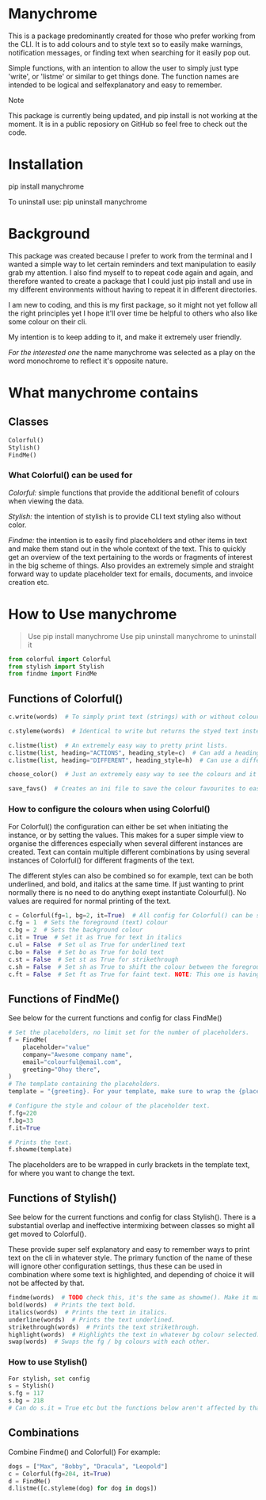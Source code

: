 # Manychrome

This is a package predominantly created for those who prefer working from the CLI. It is to add colours and to style text so to easily make warnings, notification messages, or finding text when searching for it easily pop out.

Simple functions, with an intention to allow the user to simply just type 'write', or 'listme' or similar to get things done. The function names are intended to be logical and selfexplanatory and easy to remember.

> [!NOTE]
> This package is currently being updated, and pip install is not working at the moment. It is in a public reposiory on GitHub so feel free to check out the code.

# Installation
pip install manychrome

To uninstall use: pip uninstall manychrome

# Background
This package was created because I prefer to work from the terminal and I wanted a simple way to let certain reminders and text manipulation to easily grab my attention. I also find myself to to repeat code again and again, and therefore wanted to create a package that I could just pip install and use in my different environments without having to repeat it in different directories.

I am new to coding, and this is my first package, so it might not yet follow all the right principles yet I hope it'll over time be helpful to others who also like some colour on their cli.

My intention is to keep adding to it, and make it extremely user friendly.

_For the interested one_ the name manychrome was selected as a play on the word monochrome to reflect it's opposite nature.

# What manychrome contains

## Classes
```python
Colorful()
Stylish()
FindMe()
```

### What Colorful() can be used for
*Colorful:* simple functions that provide the additional benefit of colours when viewing the data.

*Stylish:* the intention of stylish is to provide CLI text styling also without color.

*Findme:* the intention is to easily find placeholders and other items in text and make them stand out in the whole context of the text. This to quickly get an overview of the text pertaining to the words or fragments of interest in the big scheme of things. Also provides an extremely simple and straight forward way to update placeholder text for emails, documents, and invoice creation etc.

# How to Use manychrome

> Use pip install manychrome
> Use pip uninstall manychrome to uninstall it

```python
from colorful import Colorful
from stylish import Stylish
from findme import FindMe
```





## Functions of Colorful()
```python
c.write(words)  # To simply print text (strings) with or without colour and style configuration. Use list me to instead view lists (it will pretty print the lists)

c.styleme(words)  # Identical to write but returns the styed text instead of printing it, so it can be used for further text manipulation.

c.listme(list)  # An extremely easy way to pretty print lists.
c.listme(list, heading="ACTIONS", heading_style=c)  # Can add a heading to the list.
c.listme(list, heading="DIFFERENT", heading_style=h)  # Can use a different instance for the heading style to make it stick out from the text in the list.

choose_color()  # Just an extremely easy way to see the colours and it's corresponding value in order to select colours to use. Depending on theme settings and colours at the CLI or IDE used the colours might show up differently so good to be able to view them. This function does not belong to any class.

save_favs()  # Creates an ini file to save the colour favourites to easily find the ones you like without having to remember the values or use choose_color(). This function does not belong to any class.
```

### How to configure the colours when using Colorful()
For Colorful() the configuration can either be set when initiating the instance, or by setting the values. This makes for a super simple view to organise the differences especially when several different instances are created. Text can contain multiple different combinations by using several instances of Colorful() for different fragments of the text.

The different styles can also be combined so for example, text can be both underlined, and bold, and italics at the same time. If just wanting to print normally there is no need to do anything exept instantiate Colourful(). No values are required for normal printing of the text.

```python
c = Colorful(fg=1, bg=2, it=True)  # All config for Colorful() can be set inside here, or as shown below
c.fg = 1  # Sets the foreground (text) colour
c.bg = 2  # Sets the background colour
c.it = True  # Set it as True for text in italics
c.ul = False  # Set ul as True for underlined text
c.bo = False  # Set bo as True for bold text
c.st = False  # Set st as True for strikethrough
c.sh = False  # Set sh as True to shift the colour between the foreground and the background
c.ft = False  # Set ft as True for faint text. NOTE: This one is having varying effects and is not yet entierly reliable. There are some colours that can be selected in combination that prints very faint text. On my IDE and cli using fg=23, fg=33 prints very faint (but coloured) text.
```


## Functions of FindMe()
See below for the current functions and config for class FindMe()

```python
# Set the placeholders, no limit set for the number of placeholders.
f = FindMe(
    placeholder="value"
    company="Awesome company name",
    email="colourful@email.com",
    greeting="Ohoy there",
)
# The template containing the placeholders.
template = "{greeting}. For your template, make sure to wrap the {placeholder} in curly brackets, to update the values, such as {email}, and {company}"

# Configure the style and colour of the placeholder text.
f.fg=220
f.bg=33
f.it=True

# Prints the text.
f.showme(template)
```
The placeholders are to be wrapped in curly brackets in the template text, for where you want to change the text.



## Functions of Stylish()
See below for the current functions and config for class Stylish(). There is a substantial overlap and ineffective intermixing between classes so might all get moved to Colorful().

These provide super self explanatory and easy to remember ways to print text on the cli in whatever style. The primary function of the name of these will ignore other configuration settings, thus these can be used in combination where some text is highlighted, and depending of choice it will not be affected by that.

```python
findme(words)  # TODO check this, it's the same as showme(). Make it make sense.
bold(words)  # Prints the text bold.
italics(words)  # Prints the text in italics.
underline(words)  # Prints the text underlined.
strikethrough(words)  # Prints the text strikethrough.
highlight(words)  # Highlights the text in whatever bg colour selected.
swap(words)  # Swaps the fg / bg colours with each other.
```

### How to use Stylish()
```python
For stylish, set config
s = Stylish()
s.fg = 117
s.bg = 218
# Can do s.it = True etc but the functions below aren't affected by that so they can be used in combination with each others.
```

## Combinations
Combine Findme() and Colorful()
For example:

```python
dogs = ["Max", "Bobby", "Dracula", "Leopold"]
c = Colorful(fg=204, it=True)
d = FindMe()
d.listme([c.styleme(dog) for dog in dogs])
```
